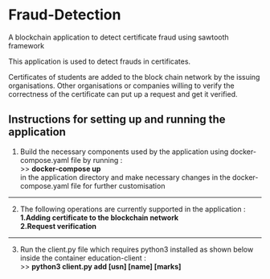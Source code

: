 # Fraud-Detection
 A blockchain application to detect certificate fraud using sawtooth framework

 This application is used to detect frauds in certificates.

Certificates of students are added to the block chain network by the issuing organisations. Other organisations or companies willing to verify the correctness of the certificate can put up a request and get it verified.

## Instructions for setting up and running the application
1. Build the necessary components used by the application using docker-compose.yaml file by running :</br>
\>> **docker-compose up** <br/>
in the application directory and make necessary changes in the docker-compose.yaml file for further customisation
***
2. The following operations are currently supported in the application :</br>
<b>  1.Adding certificate to the blockchain network</b></br>
<b>  2.Request verification </br> </b>
*** 
3. Run the client.py file which requires python3 installed as shown below inside the container education-client :</br>
\>> **python3 client.py add [usn] [name] [marks]**
